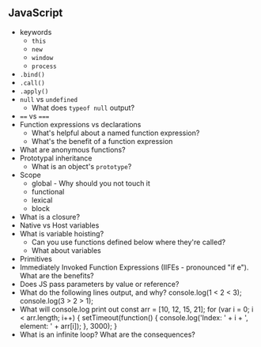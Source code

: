 ## JavaScript
* keywords
	* `this`
	* `new`
	* `window`
	* `process`
* `.bind()`
* `.call()`
* `.apply()`
* `null` vs `undefined`
	* What does `typeof null` output?
* `==` vs `===`
* Function expressions vs declarations
	* What's helpful about a named function expression?
	* What's the benefit of a function expression
* What are anonymous functions?
* Prototypal inheritance
	* What is an object's `prototype`?
* Scope
	* global - Why should you not touch it
	* functional
	* lexical
	* block
* What is a closure?
* Native vs Host variables
* What is variable hoisting?
	* Can you use functions defined below where they're called?
	* What about variables
* Primitives
* Immediately Invoked Function Expressions (IIFEs - pronounced "if e"). What are the benefits?
* Does JS pass parameters by value or reference?
* What do the following lines output, and why?
	console.log(1 < 2 < 3);
	console.log(3 > 2 > 1);
* What will console.log print out
	const arr = [10, 12, 15, 21];
 	for (var i = 0; i < arr.length; i++) {
  	setTimeout(function() {
    	console.log('Index: ' + i + ', element: ' + arr[i]);
  	}, 3000);
}
* What is an infinite loop? What are the consequences?

